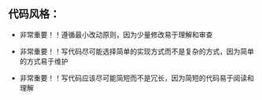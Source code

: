 ## 代码风格：

- 非常重要！！遵循最小改动原则，因为少量修改易于理解和审查

- 非常重要！！写代码尽可能选择简单的实现方式而不是复杂的方式，因为简单的方式易于维护

- 非常重要！！写代码应该尽可能简短而不是冗长，因为简短的代码易于阅读和理解